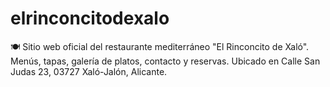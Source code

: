 # elrinconcitodexalo
🍽️ Sitio web oficial del restaurante mediterráneo "El Rinconcito de Xaló". Menús, tapas, galería de platos, contacto y reservas. Ubicado en Calle San Judas 23, 03727 Xaló-Jalón, Alicante. 
